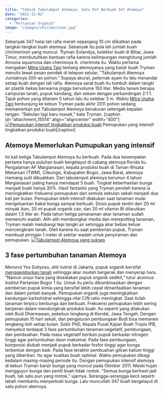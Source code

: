 ```yaml
---
title: "Teknik Tabulampot Atemoya: Satu Pot Berbuah 347 Atemoya"
date: "2021-12-02"
categories: 
  - "Pertanian Organik"
image: "/images/chirimorinon.jpg"
---
```


Sebanyak 347 helai tali rafia merah sepanjang 10 cm diikatkan pada tangkai-tangkai buah atemoya. Sebanyak itu pula lah jumlah buah chirimorinon yang muncul. Ttyman Sutandya, kolektor buah di Blitar, Jawa Timur, membutuhkan bantuan rafia karena kelimpungan menghitung jumlah Annona squamosa dan cherimoya A. cherimola itu. Waktu pertama mengabari [Mitra Usaha Tani](http://localhost/mitra/) tentang atemoyanya yang banjir buah Tryman menulis lewat pesan pendek di telepon selular, “Tabulampot Atemoya Jumlahnya 200-an pohon.” Supaya akurat, peternak ayam itu lalu menandai setiap buah dengan tali rafia. Atemoya sarat buah itu tumbuh dalam tangki air plastik bekas berwarna jingga bervolume 150 liter. Media tanam berupa campuran tanah, pupuk kandang, dan sekam dengan perbandingan 2:1:1. Tajuk pohon yang ditanam 5 tahun lalu itu selebar 3 m. Waktu [Mitra Usaha Tani](http://localhost/mitra/) berkunjung ke kebun Tryman pada akhir 2011 pohon sedang memamerkan pot Tabulampot Atemoya berukuran setengah kepalan tangan. “Sebulan lagi baru masak," kata Tryman. \[caption id="attachment\_15514" align="aligncenter" width="400"\][![Pemupukan intensif tingkatkan produksi buah](/images/buah4-400x260.jpg)](http://localhost/mitra/wp-content/uploads/2021/12/buah4.jpg) Pemupukan yang intensif tingkatkan produksi buah\[/caption\]

## Atemoya Memerlukan Pumupukan yang intensif

Ini kali ketiga Tabulampot Atemoya itu berbuah. Pada dua kesempatan pertama hanya puluhan buah bergelayut di cabang atemoya florida itu. Pengalaman AF Margianasari, kepala produksi buah di Taman Wisata Mekarsari (TWM), Cileungsi, Kabupaten Bogor, Jawa Barat, atemoya memang sulit dibuahkan. Dari tabulampot atemoya berumur 4 tahun Margianasari paling hanya mendapat 5 buah. Tingkat keberhasilan bunga menjadi buah hanya 30%. Hasil fantastis yang Tryman peroleh karena ia meningkatkan frekuensi pemupukan dari semula sebulan sekali menjadi dua kali per bulan. Pemupukan lebih intensif dilakukan saat tanaman mulai mengeluarkan bakal bunga sampai berbuah. Dosis pupuk terdiri dari 20 ml minyak ikan, 20 ml pupuk organik cair, dan 20 ml vitamin BI dilarutkan dalam 1,5 liter air. Pada tahun ketiga penanaman akar tanaman sudah memenuhi wadah. Alih-alih membongkar media dan merepotting tanaman, Tryman malah melubangi tepi tangki air sehingga akar bebas keluar mencengkram tanah. Oleh karena itu saat pemberian pupuk, Tryman membuat piringan 1 meter di sekitar wadah untuk penyiraman dan pemupukan. [![Tabulampot Atemoya yang sukses](/images/buah-chirimorinon-1024x576.jpg)](http://localhost/mitra/wp-content/uploads/2021/12/buah-chirimorinon.jpg)

## 3 fase pertumbuhan tanaman Atemoya

Menurut Yos Sutiyoso, ahli nutrisi di Jakarta, pupuk organik bersifat [menggemburkan tanah](http://localhost/mitra/tanah-gembur-effective-microorganism.html) sehingga akar mudah bergerak dan menyerap hara. “Namun unsur hara yang disediakan pupuk organik sedikit,” tutur alumnus Institut Pertanian Bogor 1 itu. Untuk itu perlu dikombinasikan dengan pemberian pupuk kimia yang bersifat lebih cepat dimanfaatkan tanaman dan dalam jumlah banyak. Pemupukan organik juga meningkatkan kandungan karbohidrat sehingga nilai C/N ratio meningkat. Saat itulah tanaman terpicu berbunga dan berbuah. Frekuensi pemupukan lebih sering berperan dalam mendongkrak produksi buah. Itu seperti yang dilakukan oleh Budi Dharmawan, pekebun lengkeng di Kendal, Jawa Tengah. Dengan pemupukan 15 hari sekali, dan pengaturan pembungaan Budi bisa memanen lengkeng itoh setiap bulan. Sobir PhD, Kepala Pusat Kajian Buah Tropis IPB, menyebut terdapat 3 fase pertumbuhan tanaman:vegetatif, pembungaan, dan pembuahan. Pada masa vegetatif berikan pupuk berkadar nitrogen tinggi agar pertumbuhan daun maksimal. Pada fase pembungaan, komposisi diubah menjadi pupuk berkadar fosfor tinggi agar bunga terbentuk dengan baik. Pada fase terakhir pembuahan giliran kalium tinggi yang diberikan. Itu agar kualitas buah optimal. Waktu pemupukan dibagi kedalam masing-masing periode itu. Dengan pemupukan intensif atemoya di kebun Tryman banjir bunga yang muncul pada Oktober 2011. Meski hujan mengguyur bunga dan pentil buah tidak rontok. “Semua bunga berhasil jadi buah, tak satu pun yang rontok,” ujarnya. Serangga-serangga kecil seperti lebah membantu menyerbuki bunga. Lalu muncullah 347 buah bergelayut di satu pohon atemoya.
